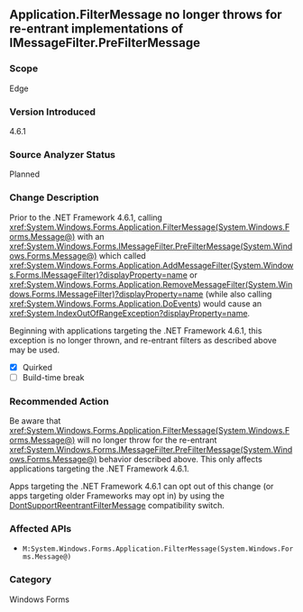 ## Application.FilterMessage no longer throws for re-entrant implementations of IMessageFilter.PreFilterMessage

### Scope
Edge

### Version Introduced
4.6.1

### Source Analyzer Status
Planned

### Change Description

Prior to the .NET Framework 4.6.1, calling
<xref:System.Windows.Forms.Application.FilterMessage(System.Windows.Forms.Message@)>
with an
<xref:System.Windows.Forms.IMessageFilter.PreFilterMessage(System.Windows.Forms.Message@)>
which called
<xref:System.Windows.Forms.Application.AddMessageFilter(System.Windows.Forms.IMessageFilter)?displayProperty=name>
or <xref:System.Windows.Forms.Application.RemoveMessageFilter(System.Windows.Forms.IMessageFilter)?displayProperty=name>
(while also calling
<xref:System.Windows.Forms.Application.DoEvents>)
would cause an <xref:System.IndexOutOfRangeException?displayProperty=name>.

Beginning with applications targeting the .NET Framework 4.6.1, this exception is no longer thrown, and re-entrant filters as described above may be used.

- [x] Quirked
- [ ] Build-time break

### Recommended Action

Be aware that
<xref:System.Windows.Forms.Application.FilterMessage(System.Windows.Forms.Message@)>
will no longer throw for the re-entrant
<xref:System.Windows.Forms.IMessageFilter.PreFilterMessage(System.Windows.Forms.Message@)>
behavior described above. This only affects applications targeting the .NET
Framework 4.6.1.

Apps targeting the .NET Framework 4.6.1 can opt out of this change (or apps
targeting older Frameworks may opt in) by using the
[DontSupportReentrantFilterMessage](~/docs/framework/migration-guide/mitigation-custom-imessagefilter-prefiltermessage-implementations.md#mitigation)
compatibility switch.

### Affected APIs
* `M:System.Windows.Forms.Application.FilterMessage(System.Windows.Forms.Message@)`

### Category
Windows Forms

<!--
    ### Notes
    It's unclear if this one will be better analyzed by Application.FilterMessage callers (who would have seen the exception previously)
    or the IMessageFilter.PreFilterMessage implementers (who caused the exception previously). Unfortunately, the analyzer on the caller is probably
    more useful, even though it would be easier to be 'precise' if we analyzed the interface implementer.
-->

<!-- breaking change id: 144 -->
